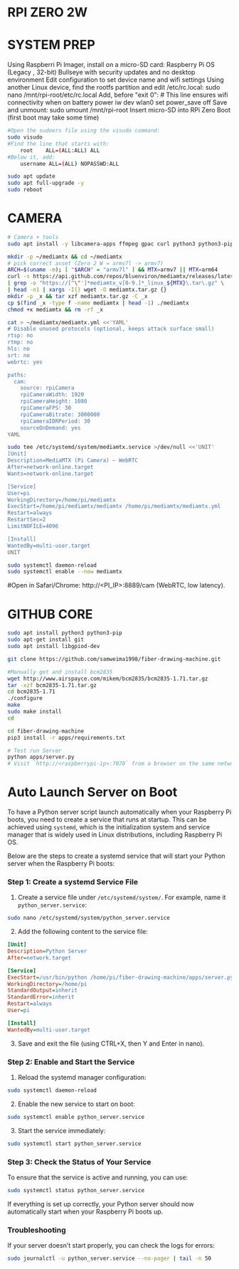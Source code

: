 # RPI ZERO 2W
# SYSTEM PREP
Using Raspberri Pi Imager, install on a micro-SD card: 
    Raspberry Pi OS (Legacy , 32-bit) Bullseye with security updates and no desktop environment
    Edit configuration to set device name and wifi settings
Using another Linux device, find the rootfs partition and edit /etc/rc.local:
    sudo nano /mnt/rpi-root/etc/rc.local
Add, before "exit 0":
    # This line ensures wifi connectivity when on battery power
    iw dev wlan0 set power_save off
Save and unmount:
    sudo umount /mnt/rpi-root
Insert micro-SD into RPi Zero
Boot (first boot may take some time)

```sh
#Open the sudoers file using the visudo command:
sudo visudo
#Find the line that starts with: 
    root    ALL=(ALL:ALL) ALL
#Below it, add:
    username ALL=(ALL) NOPASSWD:ALL

sudo apt update
sudo apt full-upgrade -y
sudo reboot
```
# CAMERA
```sh
# Camera + tools
sudo apt install -y libcamera-apps ffmpeg gpac curl python3 python3-pip

mkdir -p ~/mediamtx && cd ~/mediamtx
# pick correct asset (Zero 2 W = armv7l -> armv7)
ARCH=$(uname -m); [ "$ARCH" = "armv7l" ] && MTX=armv7 || MTX=arm64
curl -s https://api.github.com/repos/bluenviron/mediamtx/releases/latest \
| grep -o "https://[^\"']*mediamtx_v[0-9.]*_linux_${MTX}\.tar\.gz" \
| head -n1 | xargs -I{} wget -O mediamtx.tar.gz {}
mkdir -p _x && tar xzf mediamtx.tar.gz -C _x
cp $(find _x -type f -name mediamtx | head -1) ./mediamtx
chmod +x mediamtx && rm -rf _x

cat > ~/mediamtx/mediamtx.yml <<'YAML'
# Disable unused protocols (optional, keeps attack surface small)
rtsp: no
rtmp: no
hls: no
srt: no
webrtc: yes

paths:
  cam:
    source: rpiCamera
    rpiCameraWidth: 1920
    rpiCameraHeight: 1080
    rpiCameraFPS: 30
    rpiCameraBitrate: 3000000
    rpiCameraIDRPeriod: 30
    sourceOnDemand: yes
YAML

sudo tee /etc/systemd/system/mediamtx.service >/dev/null <<'UNIT'
[Unit]
Description=MediaMTX (Pi Camera) – WebRTC
After=network-online.target
Wants=network-online.target

[Service]
User=pi
WorkingDirectory=/home/pi/mediamtx
ExecStart=/home/pi/mediamtx/mediamtx /home/pi/mediamtx/mediamtx.yml
Restart=always
RestartSec=2
LimitNOFILE=4096

[Install]
WantedBy=multi-user.target
UNIT

sudo systemctl daemon-reload
sudo systemctl enable --now mediamtx
```
#Open in Safari/Chrome: http://<PI_IP>:8889/cam (WebRTC, low latency).

# GITHUB CORE
```bash
sudo apt install python3 python3-pip
sudo apt-get install git
sudo apt install libgpiod-dev

git clone https://github.com/samweima1998/fiber-drawing-machine.git

#Manually get and install bcm2835
wget http://www.airspayce.com/mikem/bcm2835/bcm2835-1.71.tar.gz
tar -xzf bcm2835-1.71.tar.gz
cd bcm2835-1.71
./configure
make
sudo make install
cd

cd fiber-drawing-machine
pip3 install -r apps/requirements.txt

# Test run Server
python apps/server.py
# Visit `http://<raspberrypi-ip>:7070` from a browser on the same network and check if it displays the web page
```
# Auto Launch Server on Boot

To have a Python server script launch automatically when your Raspberry Pi boots, you need to create a service that runs at startup. This can be achieved using `systemd`, which is the initialization system and service manager that is widely used in Linux distributions, including Raspberry Pi OS.

Below are the steps to create a systemd service that will start your Python server when the Raspberry Pi boots:

### Step 1: Create a systemd Service File

1. Create a service file under `/etc/systemd/system/`. For example, name it `python_server.service`:
```bash
sudo nano /etc/systemd/system/python_server.service
```

2. Add the following content to the service file:
```ini
[Unit]
Description=Python Server
After=network.target

[Service]
ExecStart=/usr/bin/python /home/pi/fiber-drawing-machine/apps/server.py
WorkingDirectory=/home/pi
StandardOutput=inherit
StandardError=inherit
Restart=always
User=pi

[Install]
WantedBy=multi-user.target
```

3. Save and exit the file (using CTRL+X, then Y and Enter in nano).

### Step 2: Enable and Start the Service

1. Reload the systemd manager configuration:
```bash
sudo systemctl daemon-reload
```

2. Enable the new service to start on boot:
```bash
sudo systemctl enable python_server.service
```

3. Start the service immediately:
```bash
sudo systemctl start python_server.service
```

### Step 3: Check the Status of Your Service

To ensure that the service is active and running, you can use:
```bash
sudo systemctl status python_server.service
```

If everything is set up correctly, your Python server should now automatically start when your Raspberry Pi boots up.

### Troubleshooting

If your server doesn't start properly, you can check the logs for errors:
```bash
sudo journalctl -u python_server.service --no-pager | tail -n 50

```

